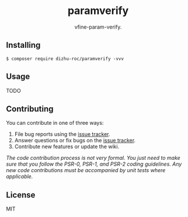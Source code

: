 <h1 align="center"> paramverify </h1>

<p align="center"> vfine-param-verify.</p>


## Installing

```shell
$ composer require dizhu-roc/paramverify -vvv
```

## Usage

TODO

## Contributing

You can contribute in one of three ways:

1. File bug reports using the [issue tracker](https://github.com/dizhu-roc/paramverify/issues).
2. Answer questions or fix bugs on the [issue tracker](https://github.com/dizhu-roc/paramverify/issues).
3. Contribute new features or update the wiki.

_The code contribution process is not very formal. You just need to make sure that you follow the PSR-0, PSR-1, and PSR-2 coding guidelines. Any new code contributions must be accompanied by unit tests where applicable._

## License

MIT